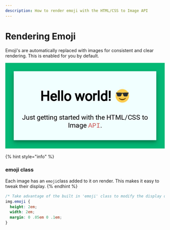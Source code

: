 ```yaml
---
description: How to render emoji with the HTML/CSS to Image API
---
```


# Rendering Emoji

Emoji's are automatically replaced with images for consistent and clear rendering. This is enabled for you by default.

![](../.gitbook/assets/emoji.jpeg)

{% hint style="info" %}
### emoji class

Each image has an `emoji`class added to it on render. This makes it easy to tweak their display. 
{% endhint %}

```css
/* Take advantage of the built in 'emoji' class to modify the display of emoji */
img.emoji {
  height: 2em;
  width: 2em;
  margin: 0 .05em 0 .1em;
}
```



